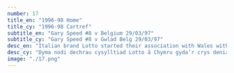 ```yaml
---
number: 17
title_en: "1996-98 Home"
title_cy: "1996-98 Cartref"
subtitle_en: "Gary Speed #8 v Belgium 29/03/97"
subtitle_cy: "Gary Speed #8 v Gwlad Belg 29/03/97"
desc_en: "Italian brand Lotto started their association with Wales with this stand-out offering. Green detailing was once again thrown into the home mix and looking back, this shirt - with its stylish simplicity - appears ahead of its time."
desc_cy: "Dyma nodi dechrau cysylltiad Lotto â Chymru gyda’r crys deniadol hwn. Roedd gwyrdd yn ymddangos unwaith eto yn y cit cartref ac o edrych yn ôl, mae’r crys hwn – gyda’i symlder llawn steil – yn ymddangos o flaen ei amser."
image: "./17.png"
---
```

